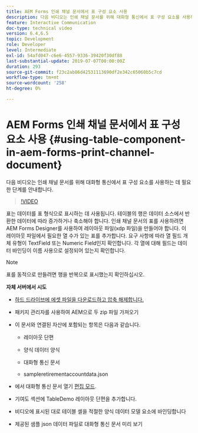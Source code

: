 ```yaml
---
title: AEM Forms 인쇄 채널 문서에서 표 구성 요소 사용
description: 다음 비디오는 인쇄 채널 문서를 위해 대화형 통신에서 표 구성 요소를 사용하는 데 필요한 단계를 안내합니다.
feature: Interactive Communication
doc-type: technical video
version: 6.4,6.5
topic: Development
role: Developer
level: Intermediate
exl-id: 54afd047-c6e6-4557-9336-39420f30df88
last-substantial-update: 2019-07-07T00:00:00Z
duration: 293
source-git-commit: f23c2ab86d42531113690df2e342c65060b5c7cd
workflow-type: tm+mt
source-wordcount: '258'
ht-degree: 0%

---
```


# AEM Forms 인쇄 채널 문서에서 표 구성 요소 사용 {#using-table-component-in-aem-forms-print-channel-document}

다음 비디오는 인쇄 채널 문서를 위해 대화형 통신에서 표 구성 요소를 사용하는 데 필요한 단계를 안내합니다.

>[!VIDEO](https://video.tv.adobe.com/v/27769?quality=12&learn=on)

표는 데이터를 표 형식으로 표시하는 데 사용됩니다. 테이블의 행은 데이터 소스에서 반환한 데이터에 따라 증가하거나 축소해야 합니다. 인쇄 채널 문서의 표를 사용하려면 AEM Forms Designer를 사용하여 레이아웃 파일(xdp 파일)을 만들어야 합니다. 이 레이아웃 파일에서 필요한 열 수가 있는 표를 추가합니다. 요구 사항에 따라 열 필드 개체 유형이 TextField 또는 Numeric Field인지 확인합니다. 각 열에 대해 필드는 데이터 바인딩이 이름 사용으로 설정되어 있는지 확인합니다.

>[!NOTE]
>
>표를 동적으로 만들려면 행을 반복으로 표시했는지 확인하십시오.

**자체 서버에서 시도**

* [하드 드라이브에 에셋 파일을 다운로드하고 압축 해제합니다.](assets/usingtablesinprintchannel.zip)

* 패키지 관리자를 사용하여 AEM으로 두 zip 파일 가져오기

* 이 문서와 연결된 자산에 포함되는 항목은 다음과 같습니다.

   * 레이아웃 단편

   * 양식 데이터 양식

   * 대화형 통신 문서
   * sampleretirementaccountdata.json

* 에서 대화형 통신 문서 열기 [편집 모드](http://localhost:4502/editor.html/content/forms/af/401kstatement/tablesinprintdocument/channels/print.html).

* 기여도 섹션에 TableDemo 레이아웃 단편을 추가합니다.
* 비디오에 표시된 대로 테이블 셀을 적절한 양식 데이터 모델 요소에 바인딩합니다

* 제공된 샘플 json 데이터 파일로 대화형 통신 문서 미리 보기
